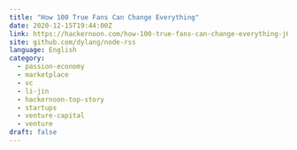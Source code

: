 ```yaml
---
title: "How 100 True Fans Can Change Everything"
date: 2020-12-15T19:44:00Z
link: https://hackernoon.com/how-100-true-fans-can-change-everything-j0e317g?source=rss&utm_medium=RSS&utm_source=news.12bit.vn
site: github.com/dylang/node-rss
language: English
category:
  - passion-economy
  - marketplace
  - vc
  - li-jin
  - hackernoon-top-story
  - startups
  - venture-capital
  - venture
draft: false
---
```

